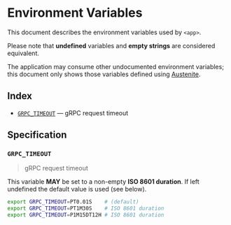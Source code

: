 # Environment Variables

This document describes the environment variables used by `<app>`.

Please note that **undefined** variables and **empty strings** are considered
equivalent.

The application may consume other undocumented environment variables; this
document only shows those variables defined using [Austenite].

[austenite]: https://github.com/env-iron/austenite

## Index

-   [`GRPC_TIMEOUT`](#GRPC_TIMEOUT) — gRPC request timeout

## Specification

### `GRPC_TIMEOUT`

> gRPC request timeout

This variable **MAY** be set to a non-empty **ISO 8601 duration**.
If left undefined the default value is used (see below).

```sh
export GRPC_TIMEOUT=PT0.01S    # (default)
export GRPC_TIMEOUT=PT1M30S    # ISO 8601 duration
export GRPC_TIMEOUT=P1M15DT12H # ISO 8601 duration
```

